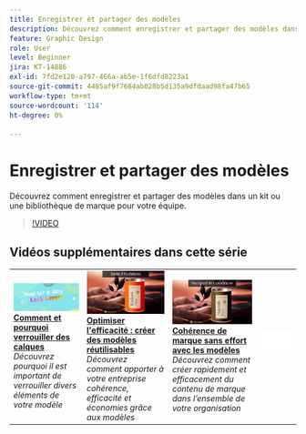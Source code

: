 ```yaml
---
title: Enregistrer et partager des modèles
description: Découvrez comment enregistrer et partager des modèles dans un kit ou une bibliothèque de marque pour votre équipe
feature: Graphic Design
role: User
level: Beginner
jira: KT-14886
exl-id: 7fd2e120-a797-466a-ab5e-1f6dfd8223a1
source-git-commit: 4485af9f7684ab028b5d135a9dfdaad98fa47b65
workflow-type: tm+mt
source-wordcount: '114'
ht-degree: 0%

---
```


# Enregistrer et partager des modèles

Découvrez comment enregistrer et partager des modèles dans un kit ou une bibliothèque de marque pour votre équipe.

>[!VIDEO](https://video.tv.adobe.com/v/3427098?quality=12&learn=on&hidetitle=true)

## Vidéos supplémentaires dans cette série

<table style="table-layout:fixed">
<tr>
    <td>
        <a href="lock-layers.md">
            <img alt="Comment et pourquoi verrouiller des calques" src="assets/lock-layers.png" />
        </a>
        <div>
            <a href="lock-layers.md"><strong>Comment et pourquoi verrouiller des calques</strong></a>
            </div>
            <em>Découvrez pourquoi il est important de verrouiller divers éléments de votre modèle</em>
            <br>
    </td>
    <td>
         <a href="create-templates.md">
            <img alt="Maximiser l’efficacité : créer des modèles réutilisables" src="assets/create-template.png" />
         </a>
         <div>
         <a href="create-templates.md"><strong>Optimiser l'efficacité : créer des modèles réutilisables</strong></a>
         </div>
         <em>Découvrez comment apporter à votre entreprise cohérence, efficacité et économies grâce aux modèles</em>
         <br>
   </td>
    <td>
         <a href="use-templates.md">
            <img alt="Cohérence de marque sans effort avec les modèles" src="assets/use-templates.png" />
         </a>
         <div>
         <a href="use-templates.md"><strong>Cohérence de marque sans effort avec les modèles</strong></a>
         </div>
         <em>Découvrez comment créer rapidement et efficacement du contenu de marque dans l’ensemble de votre organisation</em>
         <br>
   </td>
    <td>
      <img alt="Espaceur" src="../assets/Whitespacer.png" />
      <div>
      <br>
    </td>
</tr>
</table>
